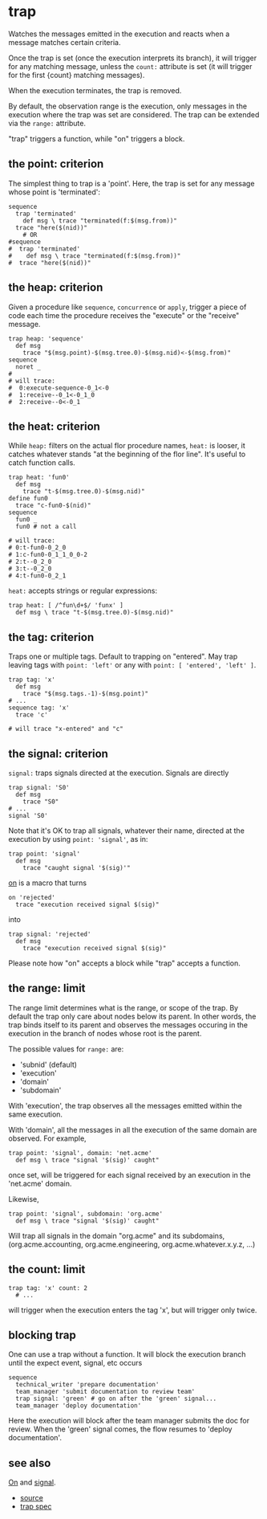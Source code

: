 
# trap

Watches the messages emitted in the execution and reacts when
a message matches certain criteria.

Once the trap is set (once the execution interprets its branch), it
will trigger for any matching message, unless the `count:` attribute
is set (it will trigger for the first {count} matching messages).

When the execution terminates, the trap is removed.

By default, the observation range is the execution, only messages
in the execution where the trap was set are considered.
The trap can be extended via the `range:` attribute.

"trap" triggers a function, while "on" triggers a block.

## the point: criterion

The simplest thing to trap is a 'point'. Here, the trap is set for
any message whose point is 'terminated':
```
sequence
  trap 'terminated'
    def msg \ trace "terminated(f:$(msg.from))"
  trace "here($(nid))"
    # OR
#sequence
#  trap 'terminated'
#    def msg \ trace "terminated(f:$(msg.from))"
#  trace "here($(nid))"
```

## the heap: criterion

Given a procedure like `sequence`, `concurrence` or `apply`, trigger
a piece of code each time the procedure receives the "execute" or the
"receive" message.

```
trap heap: 'sequence'
  def msg
    trace "$(msg.point)-$(msg.tree.0)-$(msg.nid)<-$(msg.from)"
sequence
  noret _
#
# will trace:
#  0:execute-sequence-0_1<-0
#  1:receive--0_1<-0_1_0
#  2:receive--0<-0_1
```

## the heat: criterion

While `heap:` filters on the actual flor procedure names, `heat:` is
looser, it catches whatever stands "at the beginning of the flor line".
It's useful to catch function calls.

```
trap heat: 'fun0'
  def msg
    trace "t-$(msg.tree.0)-$(msg.nid)"
define fun0
  trace "c-fun0-$(nid)"
sequence
  fun0 _
  fun0 # not a call

# will trace:
# 0:t-fun0-0_2_0
# 1:c-fun0-0_1_1_0_0-2
# 2:t--0_2_0
# 3:t--0_2_0
# 4:t-fun0-0_2_1
```

`heat:` accepts strings or regular expressions:

```
trap heat: [ /^fun\d+$/ 'funx' ]
  def msg \ trace "t-$(msg.tree.0)-$(msg.nid)"
```

## the tag: criterion

Traps one or multiple tags. Default to trapping on "entered". May trap
leaving tags with `point: 'left'` or any with
`point: [ 'entered', 'left' ]`.

```
trap tag: 'x'
  def msg
    trace "$(msg.tags.-1)-$(msg.point)"
# ...
sequence tag: 'x'
  trace 'c'

# will trace "x-entered" and "c"
```

## the signal: criterion

`signal:` traps signals directed at the execution. Signals are
directly
```
trap signal: 'S0'
  def msg
    trace "S0"
# ...
signal 'S0'
```

Note that it's OK to trap all signals, whatever their name, directed at
the execution by using `point: 'signal'`, as in:
```
trap point: 'signal'
  def msg
    trace "caught signal '$(sig)'"
```

[on](on.md) is a macro that turns
```
on 'rejected'
  trace "execution received signal $(sig)"
```
into
```
trap signal: 'rejected'
  def msg
    trace "execution received signal $(sig)"
```
Please note how "on" accepts a block while "trap" accepts a function.

## the range: limit

The range limit determines what is the range, or scope of the trap.
By default the trap only care about nodes below its parent. In other words,
the trap binds itself to its parent and observes the messages occuring
in the execution in the branch of nodes whose root is the parent.

The possible values for `range:` are:
* 'subnid' (default)
* 'execution'
* 'domain'
* 'subdomain'

With 'execution', the trap observes all the messages emitted within the
same execution.

With 'domain', all the messages in all the execution of the same domain are
observed. For example,
```
trap point: 'signal', domain: 'net.acme'
  def msg \ trace "signal '$(sig)' caught"
```
once set, will be triggered for each signal received by an execution in the
'net.acme' domain.

Likewise,
```
trap point: 'signal', subdomain: 'org.acme'
  def msg \ trace "signal '$(sig)' caught"
```
Will trap all signals in the domain "org.acme" and its subdomains,
(org.acme.accounting, org.acme.engineering, org.acme.whatever.x.y.z, ...)


## the count: limit

```
trap tag: 'x' count: 2
  # ...
```
will trigger when the execution enters the tag 'x', but will trigger only
twice.


## blocking trap

One can use a trap without a function. It will block the execution branch
until the expect event, signal, etc occurs
```
sequence
  technical_writer 'prepare documentation'
  team_manager 'submit documentation to review team'
  trap signal: 'green' # go on after the 'green' signal...
  team_manager 'deploy documentation'
```
Here the execution will block after the team manager submits the doc
for review. When the 'green' signal comes, the flow resumes to 'deploy
documentation'.


## see also

[On](on.md) and [signal](signal.md).


* [source](https://github.com/floraison/flor/tree/master/lib/flor/punit/trap.rb)
* [trap spec](https://github.com/floraison/flor/tree/master/spec/punit/trap_spec.rb)

